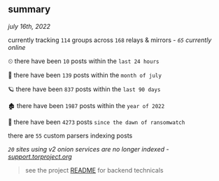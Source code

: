 
## summary
_july 16th, 2022_

currently tracking `114` groups across `168` relays & mirrors - _`65` currently online_

⏲ there have been `10` posts within the `last 24 hours`

🦈 there have been `139` posts within the `month of july`

🪐 there have been `837` posts within the `last 90 days`

🏚 there have been `1987` posts within the `year of 2022`

🦕 there have been `4273` posts `since the dawn of ransomwatch`

there are `55` custom parsers indexing posts

_`20` sites using v2 onion services are no longer indexed - [support.torproject.org](https://support.torproject.org/onionservices/v2-deprecation/)_

> see the project [README](https://github.com/joshhighet/ransomwatch#ransomwatch--) for backend technicals
